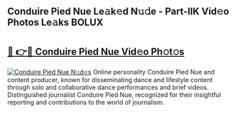 ## Conduire Pied Nue Le𝚊k𝚎d N𝚞𝚍e - Part-llK Vid𝚎o Photos Le𝚊ks BOLUX

# <h2><a href="http://fb9qt5.evod.top/?m=Conduire+Pied+Nue">🔗 👉🔴 Conduire Pied Nue Vid𝚎o Ph𝚘t𝚘s</a></h2>

[![Conduire Pied Nue N𝚞d𝚎s](https://i.imgur.com/8V9OHl7.gif)](http://fb9qt5.evod.top/?m=Conduire+Pied+Nue)
Online personality Conduire Pied Nue and content producer, known for disseminating dance and lifestyle content through solo and collaborative dance performances and brief videos. Distinguished journalist Conduire Pied Nue, recognized for their insightful reporting and contributions to the world of journalism. 
